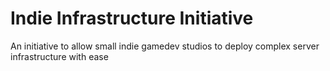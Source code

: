 # Indie Infrastructure Initiative
An initiative to allow small indie gamedev studios to deploy complex server infrastructure with ease
